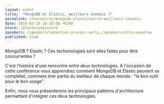 ```yaml
---
layout: event
title:  "MongoDB et Elastic, meilleurs ennemis ?"
permalink: /rencontres/mongodb-elasticsearch-meilleurs-ennemis
date: 2016-03-10 18:30:00 +0200
place: /places/pepiniere
speakers: /speakers/sebastien-prunier-serli,/speakers/chris-woodrow
published: true
---
```


MongoDB ? Elastic ? Ces techonologies sont elles faites pour être concurrentes ?

C'est l'histoire d'une rencontre entre deux technologies. A l'occasion de cette conférence vous apprendrez comment MongoDB et Elastic peuvent se compléter, comment tirer partie du meilleur de chaque monde : "le bon outil pour le bon usage".

Enfin, nous vous présenterons les principaux patterns d'architecture permettant d'intégrer ces deux technologies.
